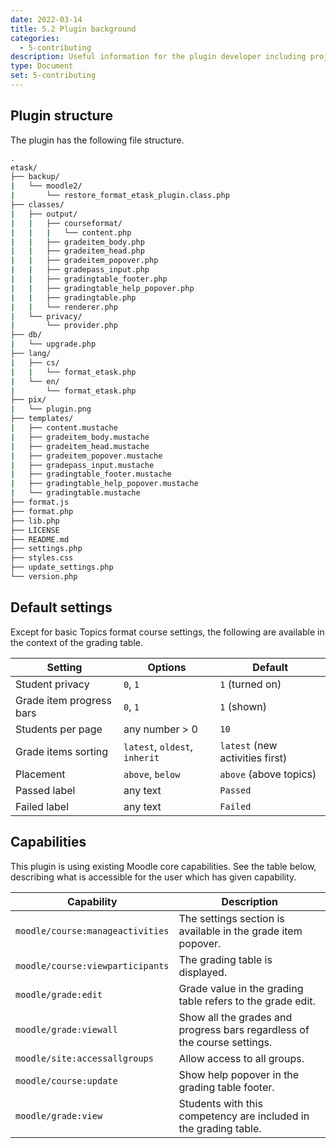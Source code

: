 ```yaml
---
date: 2022-03-14
title: 5.2 Plugin background
categories:
  - 5-contributing
description: Useful information for the plugin developer including project structure, or used capabilities.
type: Document
set: 5-contributing
---
```


## Plugin structure

The plugin has the following file structure.

~~~ bash
.
etask/
├── backup/
|   └── moodle2/
|       └── restore_format_etask_plugin.class.php
├── classes/
|   ├── output/
|   |   ├── courseformat/
|   |   |   └── content.php
|   |   ├── gradeitem_body.php
|   |   ├── gradeitem_head.php
|   |   ├── gradeitem_popover.php
|   |   ├── gradepass_input.php
|   |   ├── gradingtable_footer.php
|   |   ├── gradingtable_help_popover.php
|   |   ├── gradingtable.php
|   |   └── renderer.php
|   └── privacy/
|       └── provider.php
├── db/
|   └── upgrade.php
├── lang/
|   ├── cs/
|   |   └── format_etask.php
|   └── en/
|       └── format_etask.php
├── pix/
|   └── plugin.png
├── templates/
|   ├── content.mustache
|   ├── gradeitem_body.mustache
|   ├── gradeitem_head.mustache
|   ├── gradeitem_popover.mustache
|   ├── gradepass_input.mustache
|   ├── gradingtable_footer.mustache
|   ├── gradingtable_help_popover.mustache
|   └── gradingtable.mustache
├── format.js
├── format.php
├── lib.php
├── LICENSE
├── README.md
├── settings.php
├── styles.css
├── update_settings.php
└── version.php
~~~

## Default settings

Except for basic Topics format course settings, the following are available in the context of the grading table.

| Setting                  | Options                       | Default                         |
| ------------------------ | ----------------------------- | ------------------------------- |
| Student privacy          | `0`, `1`                      | `1` (turned on)                 |
| Grade item progress bars | `0`, `1`                      | `1` (shown)                     |
| Students per page        | any number > 0                | `10`                            |
| Grade items sorting      | `latest`, `oldest`, `inherit` | `latest` (new activities first) |
| Placement                | `above`, `below`              | `above` (above topics)          |
| Passed label             | any text                      | `Passed`                        |
| Failed label             | any text                      | `Failed`                        |


## Capabilities

This plugin is using existing Moodle core capabilities. See the table below, describing what is accessible for the user which has
given capability.

| Capability                       | Description                                                              |
|----------------------------------|--------------------------------------------------------------------------|
| `moodle/course:manageactivities` | The settings section is available in the grade item popover.             |
| `moodle/course:viewparticipants` | The grading table is displayed.                                          |
| `moodle/grade:edit`              | Grade value in the grading table refers to the grade edit.               |
| `moodle/grade:viewall`           | Show all the grades and progress bars regardless of the course settings. |
| `moodle/site:accessallgroups`    | Allow access to all groups.                                              |
| `moodle/course:update`           | Show help popover in the grading table footer.                           |
| `moodle/grade:view`              | Students with this competency are included in the grading table.         |
